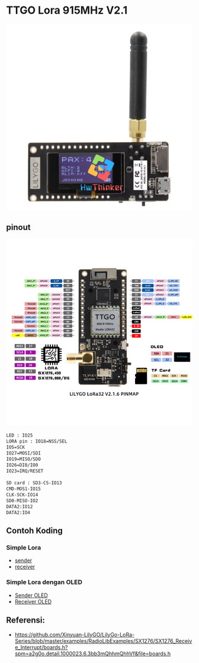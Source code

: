 # TTGO Lora 915MHz V2.1

![Lilygo Lora V2.1](./assets/Lilygo%20Lora%20V2.1.png)

## pinout 

![Main image-6](./assets/Main%20image-6.jpg)


```
LED : IO25
LORA pin : IO18=NSS/SEL
IO5=SCK
IO27=MOSI/SDI
IO19=MISO/SDO
IO26=DI0/IO0
IO23=IRQ/RESET

SD card : SD3-CS-IO13
CMD-MOS1-IO15
CLK-SCK-IO14
SD0-MISO-IO2
DATA2:IO12
DATA2:IO4
```

## Contoh Koding

### Simple Lora

-  [sender](src/01a-sender/main.cpp)  
-  [receiver](src/01b-receiver-loop/main.cpp)  

### Simple Lora dengan OLED

-  [Sender OLED](src/02a-sender-with-oled/main.cpp)  
-  [Receiver OLED](src/02b-receiver-with-oled/main.cpp)  



## Referensi:

- https://github.com/Xinyuan-LilyGO/LilyGo-LoRa-Series/blob/master/examples/RadioLibExamples/SX1276/SX1276_Receive_Interrupt/boards.h?spm=a2g0o.detail.1000023.6.3bb3mQhhmQhhVf&file=boards.h
